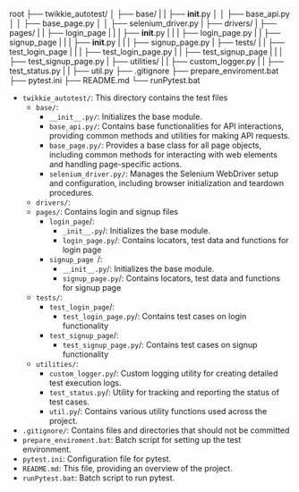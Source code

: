 root
├── twikkie_autotest/
│   ├── base/
|   |   ├── __init__.py
│   │   ├── base_api.py
│   │   ├── base_page.py
│   │   ├── selenium_driver.py
|   ├── drivers/
|   ├── pages/
|   |   ├── login_page
|   |   |   ├── __init__.py
|   |   |   ├── login_page.py
|   |   ├── signup_page 
|   |   |   ├── __init__.py
|   |   |   ├── signup_page.py
|   ├── tests/
|   |   ├── test_login_page
|   |   |   ├── test_login_page.py
|   |   ├── test_signup_page
|   |   |   ├── test_signup_page.py
|   ├── utilities/
|   |   ├── custom_logger.py
|   |   ├── test_status.py
|   |   ├── util.py
├── .gitignore
├── prepare_enviroment.bat
├── pytest.ini
├── README.md
└── runPytest.bat


- `twikkie_autotest/`: This directory contains the  test files
    - `base/`:
        - `__init__.py/`:  Initializes the base module.
        - `base_api.py/`:   Contains base functionalities for API interactions, providing common methods and utilities for making API requests.
        - `base_page.py/`:  Provides a base class for all page objects, including common methods for interacting with web elements and handling page-specific actions.
        - `selenium_driver.py/`: Manages the Selenium WebDriver setup and configuration, including browser initialization and teardown procedures.
    - `drivers/`:
    - `pages/`: Contains login and signup files
        - `login_page`/:
            - `_init__.py`/: Initializes the base module.
            - `login_page.py`/: Contains locators, test data and functions for login page
        - `signup_page `/: 
            - `__init__.py`/: Initializes the base module.
            - `signup_page.py`/: Contains locators, test data and functions for signup page
    - `tests/`:
        - `test_login_page`/:
            - `test_login_page.py`/: Contains test cases on login functionality
        - `test_signup_page`/: 
            - `test_signup_page.py`/: Contains test cases on signup functionality
    - `utilities/`:
        - `custom_logger.py`/: Custom logging utility for creating detailed test execution logs.
        - `test_status.py`/: Utility for tracking and reporting the status of test cases.
        - `util.py`/: Contains various utility functions used across the project.
- `.gitignore/`: Contains files and directories that should not be committed 
- `prepare_enviroment.bat`: Batch script for setting up the test environment.
- `pytest.ini`: Configuration file for pytest.
- `README.md`: This file, providing an overview of the project.
- `runPytest.bat`: Batch script to run pytest.
